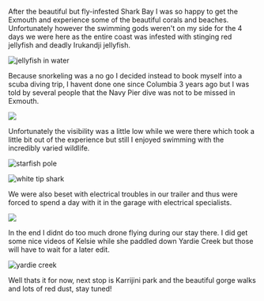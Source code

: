 After the beautiful but fly-infested Shark Bay I was so happy to get the Exmouth and experience some of the beautiful corals and beaches. Unfortunately however the swimming gods weren't on my side for the 4 days we were here as the entire coast was infested with stinging red jellyfish and deadly Irukandji jellyfish.

![jellyfish in water](/posts/camping-oz-2017-exmouth/YDXJ0260_1024x1024.jpg?v=1492650703)

Because snorkeling was a no go I decided instead to book myself into a scuba diving trip, I havent done one since Columbia 3 years ago but I was told by several people that the Navy Pier dive was not to be missed in Exmouth.

![](/posts/camping-oz-2017-exmouth/YDXJ0340_1024x1024.jpg?v=1492651257)

Unfortunately the visibility was a little low while we were there which took a little bit out of the experience but still I enjoyed swimming with the incredibly varied wildlife.

![starfish pole](/posts/camping-oz-2017-exmouth/YDXJ0285_1024x1024.jpg?v=1492651337)

![white tip shark](/posts/camping-oz-2017-exmouth/YDXJ0300_1024x1024.jpg?v=1492651376)

We were also beset with electrical troubles in our trailer and thus were forced to spend a day with it in the garage with electrical specialists.

![](/posts/camping-oz-2017-exmouth/IMG_7422_1024x1024.JPG?v=1492651040)

In the end I didnt do too much drone flying during our stay there. I did get some nice videos of Kelsie while she paddled down Yardie Creek but those will have to wait for a later edit.

![yardie creek](/posts/camping-oz-2017-exmouth/DJI_0521_1024x1024.jpg?v=1492651459)

Well thats it for now, next stop is Karrijini park and the beautiful gorge walks and lots of red dust, stay tuned!